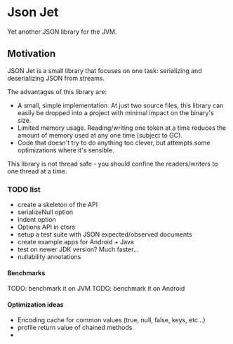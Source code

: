 # Json Jet

Yet another JSON library for the JVM.

## Motivation

JSON Jet is a small library that focuses on one task: serializing and deserializing JSON from streams.

The advantages of this library are:

- A small, simple implementation. At just two source files, this library can easily be dropped into a project with minimal impact on the binary's size.
- Limited memory usage. Reading/writing one token at a time reduces the amount of memory used at any one time (subject to GC).
- Code that doesn't try to do anything too clever, but attempts some optimizations where it's sensible.

This library is not thread safe - you should confine the readers/writers to one thread at a time.

### TODO list
- create a skeleton of the API
- serializeNull option
- indent option
- Options API in ctors
- setup a test suite with JSON expected/observed documents
- create example apps for Android + Java
- test on newer JDK version? Much faster...
- nullability annotations

#### Benchmarks
TODO: benchmark it on JVM
TODO: benchmark it on Android

#### Optimization ideas
- Encoding cache for common values (true, null, false, keys, etc...)
- profile return value of chained methods
- 
